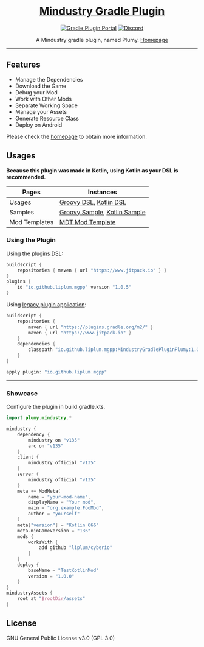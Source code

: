 <div align="center">

# [Mindustry Gradle Plugin](https://plumygame.github.io/mgpp/)
[![Gradle Plugin Portal](https://img.shields.io/gradle-plugin-portal/v/io.github.liplum.mgpp?color=02303a&label=Gradle%20Plugin&logo=Gradle&style=for-the-badge)](https://plugins.gradle.org/plugin/io.github.liplum.mgpp)
[![Discord](https://img.shields.io/discord/937228972041842718?color=%23529b69&label=Discord&logo=Discord&style=for-the-badge)](https://discord.gg/3Hrep3WtUz)

A Mindustry gradle plugin, named Plumy.
[Homepage](https://plumygame.github.io/mgpp/)
___
</div>

## Features

- Manage the Dependencies
- Download the Game
- Debug your Mod
- Work with Other Mods
- Separate Working Space
- Manage your Assets
- Generate Resource Class
- Deploy on Android

Please check the [homepage](https://plumygame.github.io/mgpp/) to obtain more information.
## Usages

**Because this plugin was made in Kotlin, using Kotlin as your DSL is recommended.**

| Pages         | Instances                                                                                                                                                      |
|---------------|----------------------------------------------------------------------------------------------------------------------------------------------------------------|
| Usages        | [Groovy DSL](https://plumygame.github.io/mgpp/groovy.html), [Kotlin DSL](https://plumygame.github.io/mgpp/kotlin.html)                                         |
| Samples       | [Groovy Sample](https://github.com/PlumyGame/mgpp/tree/master/TestProjectGroovy), [Kotlin Sample](https://github.com/PlumyGame/mgpp/tree/master/TestProjectKt) |
| Mod Templates | [MDT Mod Template](https://github.com/liplum/MdtModTemplate)                                                                                                   |

### Using the Plugin

Using the [plugins DSL](https://docs.gradle.org/current/userguide/plugins.html#sec:plugins_block):

```groovy
buildscript {
    repositories { maven { url "https://www.jitpack.io" } }
}
plugins {
    id "io.github.liplum.mgpp" version "1.0.5"
}
```

Using [legacy plugin application](https://docs.gradle.org/current/userguide/plugins.html#sec:old_plugin_application):

```groovy
buildscript {
    repositories {
        maven { url "https://plugins.gradle.org/m2/" }
        maven { url "https://www.jitpack.io" }
    }
    dependencies {
        classpath "io.github.liplum.mgpp:MindustryGradlePluginPlumy:1.0.5"
    }
}

apply plugin: "io.github.liplum.mgpp"
```

___

### Showcase

Configure the plugin in build.gradle.kts.

```kotlin
import plumy.mindustry.*

mindustry {
    dependency {
        mindustry on "v135"
        arc on "v135"
    }
    client {
        mindustry official "v135"
    }
    server {
        mindustry official "v135"
    }
    meta += ModMeta(
        name = "your-mod-name",
        displayName = "Your mod",
        main = "org.example.FooMod",
        author = "yourself"
    )
    meta["version"] = "Kotlin 666"
    meta.minGameVersion = "136"
    mods {
        worksWith {
            add github "liplum/cyberio"
        }
    }
    deploy {
        baseName = "TestKotlinMod"
        version = "1.0.0"
    }
}
mindustryAssets {
    root at "$rootDir/assets"
}
```

## License

GNU General Public License v3.0 (GPL 3.0)